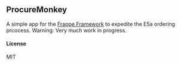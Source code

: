 ## ProcureMonkey

A simple app for the [Frappe Framework](https://frappe.io/) to expedite the E5a ordering prcocess.
Warning: Very much work in progress.

#### License

MIT
